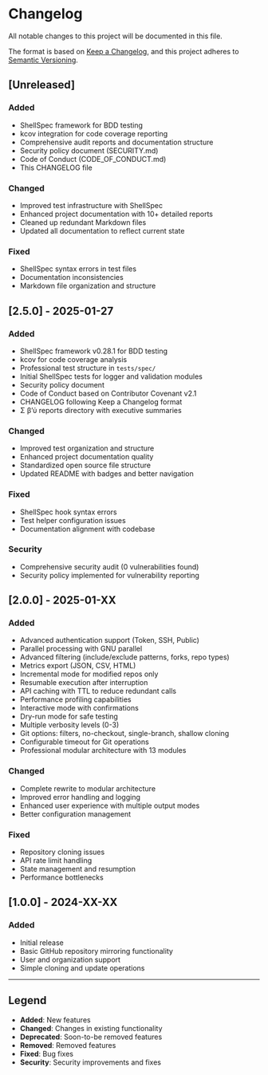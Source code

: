# Changelog

All notable changes to this project will be documented in this file.

The format is based on [Keep a Changelog](https://keepachangelog.com/en/1.0.0/),
and this project adheres to [Semantic Versioning](https://semver.org/spec/v2.0.0.html).

## [Unreleased]

### Added
- ShellSpec framework for BDD testing
- kcov integration for code coverage reporting
- Comprehensive audit reports and documentation structure
- Security policy document (SECURITY.md)
- Code of Conduct (CODE_OF_CONDUCT.md)
- This CHANGELOG file

### Changed
- Improved test infrastructure with ShellSpec
- Enhanced project documentation with 10+ detailed reports
- Cleaned up redundant Markdown files
- Updated all documentation to reflect current state

### Fixed
- ShellSpec syntax errors in test files
- Documentation inconsistencies
- Markdown file organization and structure

## [2.5.0] - 2025-01-27

### Added
- ShellSpec framework v0.28.1 for BDD testing
- kcov for code coverage analysis
- Professional test structure in `tests/spec/`
- Initial ShellSpec tests for logger and validation modules
- Security policy document
- Code of Conduct based on Contributor Covenant v2.1
- CHANGELOG following Keep a Changelog format
- Σ βʼύ reports directory with executive summaries

### Changed
- Improved test organization and structure
- Enhanced project documentation quality
- Standardized open source file structure
- Updated README with badges and better navigation

### Fixed
- ShellSpec hook syntax errors
- Test helper configuration issues
- Documentation alignment with codebase

### Security
- Comprehensive security audit (0 vulnerabilities found)
- Security policy implemented for vulnerability reporting

## [2.0.0] - 2025-01-XX

### Added
- Advanced authentication support (Token, SSH, Public)
- Parallel processing with GNU parallel
- Advanced filtering (include/exclude patterns, forks, repo types)
- Metrics export (JSON, CSV, HTML)
- Incremental mode for modified repos only
- Resumable execution after interruption
- API caching with TTL to reduce redundant calls
- Performance profiling capabilities
- Interactive mode with confirmations
- Dry-run mode for safe testing
- Multiple verbosity levels (0-3)
- Git options: filters, no-checkout, single-branch, shallow cloning
- Configurable timeout for Git operations
- Professional modular architecture with 13 modules

### Changed
- Complete rewrite to modular architecture
- Improved error handling and logging
- Enhanced user experience with multiple output modes
- Better configuration management

### Fixed
- Repository cloning issues
- API rate limit handling
- State management and resumption
- Performance bottlenecks

## [1.0.0] - 2024-XX-XX

### Added
- Initial release
- Basic GitHub repository mirroring functionality
- User and organization support
- Simple cloning and update operations

---

## Legend

- **Added**: New features
- **Changed**: Changes in existing functionality
- **Deprecated**: Soon-to-be removed features
- **Removed**: Removed features
- **Fixed**: Bug fixes
- **Security**: Security improvements and fixes


